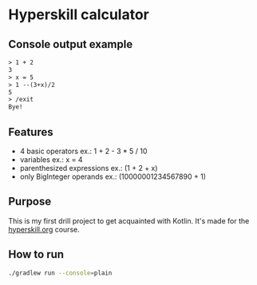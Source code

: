 # Hyperskill calculator

## Console output example

```txt
> 1 + 2
3
> x = 5
> 1 --(3+x)/2
5
> /exit
Bye!
```
## Features

- 4 basic operators ex.: 1 + 2 - 3 * 5 / 10
- variables ex.: x = 4
- parenthesized expressions ex.: (1 + 2 + x)
- only BigInteger operands ex.: (10000001234567890 + 1)

## Purpose

This is my first drill project to get acquainted with Kotlin. It's made for the [hyperskill.org](hyperskill.org) course.

## How to run

```sh
./gradlew run --console=plain
```